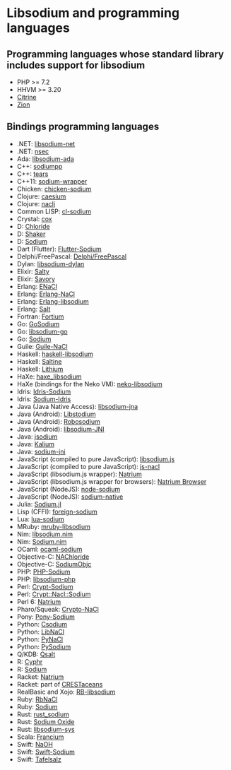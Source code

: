 # Libsodium and programming languages

## Programming languages whose standard library includes support for libsodium

* PHP >= 7.2
* HHVM >= 3.20
* [Citrine](https://citrine-lang.org/)
* [Zion](https://github.com/zionlang/zion)

## Bindings programming languages

* .NET: [libsodium-net](https://github.com/adamcaudill/libsodium-net)
* .NET: [nsec](https://github.com/ektrah/nsec)
* Ada: [libsodium-ada](https://github.com/jrmarino/libsodium-ada)
* C++: [sodiumpp](https://github.com/rubendv/sodiumpp)
* C++: [tears](https://github.com/truenull/tears)
* C++11: [sodium-wrapper](https://github.com/fhajji/sodium-wrapper)
* Chicken: [chicken-sodium](https://github.com/caolan/chicken-sodium)
* Clojure: [caesium](https://github.com/lvh/caesium)
* Clojure: [naclj](https://github.com/franks42/naclj)
* Common LISP: [cl-sodium](https://github.com/orthecreedence/cl-sodium)
* Crystal: [cox](https://github.com/andrewhamon/cox)
* D: [Chloride](https://github.com/bytecurry/chloride)
* D: [Shaker](https://github.com/b1naryth1ef/shaker)
* D: [Sodium](https://github.com/carblue/sodium)
* Dart (Flutter): [Flutter-Sodium](https://github.com/firstfloorsoftware/flutter_sodium)
* Delphi/FreePascal:
  [Delphi/FreePascal](https://github.com/alexpmorris/libsodium-delphi)
* Dylan: [libsodium-dylan](https://github.com/dylan-foundry/libsodium-dylan)
* Elixir: [Salty](https://github.com/ArteMisc/libsalty)
* Elixir: [Savory](https://github.com/electricFeel/savory)
* Erlang: [ENaCl](https://github.com/jlouis/enacl)
* Erlang: [Erlang-NaCl](https://github.com/tonyg/erlang-nacl)
* Erlang: [Erlang-libsodium](https://github.com/potatosalad/erlang-libsodium)
* Erlang: [Salt](https://github.com/freza/salt)
* Fortran: [Fortium](https://github.com/jshahbazi/fortium)
* Go: [GoSodium](https://github.com/jasonmccampbell/GoSodium)
* Go: [libsodium-go](https://github.com/GoKillers/libsodium-go)
* Go: [Sodium](https://github.com/jamesruan/sodium)
* Guile: [Guile-NaCl](https://github.com/cryptotronix/guile-nacl)
* Haskell: [haskell-libsodium](https://github.com/dmp1ce/haskell-libsodium)
* Haskell: [Saltine](https://github.com/tel/saltine)
* Haskell: [Lithium](https://github.com/eth-r/lithium)
* HaXe: [haxe_libsodium](https://github.com/RudolfVonKrugstein/haxe_libsodium)
* HaXe (bindings for the Neko VM):
  [neko-libsodium](https://github.com/laserbat/neko-libsodium)
* Idris: [Idris-Sodium](https://github.com/jfdm/idris-sodium)
* Idris: [Sodium-Idris](https://github.com/edwinb/sodium-idris)
* Java (Java Native Access):
  [libsodium-jna](https://github.com/muquit/libsodium-jna)
* Java (Android): [Libstodium](https://github.com/ArteMisc/libstodium)
* Java (Android): [Robosodium](https://github.com/GerardSoleCa/Robosodium)
* Java (Android): [libsodium-JNI](https://github.com/joshjdevl/libsodium-jni)
* Java: [jsodium](https://github.com/naphaso/jsodium)
* Java: [Kalium](https://github.com/abstractj/kalium)
* Java: [sodium-jni](https://github.com/JackWink/sodium-jni)
* JavaScript (compiled to pure JavaScript):
  [libsodium.js](https://github.com/jedisct1/libsodium.js)
* JavaScript (compiled to pure JavaScript):
  [js-nacl](https://github.com/tonyg/js-nacl)
* JavaScript (libsodium.js wrapper):
  [Natrium](https://github.com/wilhelmmatilainen/natrium)
* JavaScript (libsodium.js wrapper for browsers):
  [Natrium Browser](https://github.com/wilhelmmatilainen/natrium-browser)
* JavaScript (NodeJS): [node-sodium](https://github.com/paixaop/node-sodium)
* JavaScript (NodeJS):
  [sodium-native](https://github.com/mafintosh/sodium-native)
* Julia: [Sodium.jl](https://github.com/amitmurthy/Sodium.jl)
* Lisp (CFFI): [foreign-sodium](https://github.com/Harleqin/foreign-sodium)
* Lua: [lua-sodium](https://github.com/morfoh/lua-sodium)
* MRuby: [mruby-libsodium](https://github.com/Asmod4n/mruby-libsodium)
* Nim: [libsodium.nim](https://github.com/zielmicha/libsodium.nim)
* Nim: [Sodium.nim](https://github.com/judofyr/sodium.nim)
* OCaml: [ocaml-sodium](https://github.com/dsheets/ocaml-sodium)
* Objective-C: [NAChloride](https://github.com/gabriel/NAChloride)
* Objective-C: [SodiumObjc](https://github.com/Tabbedout/SodiumObjc)
* PHP: [PHP-Sodium](https://github.com/alethia7/php-sodium)
* PHP: [libsodium-php](https://github.com/jedisct1/libsodium-php)
* Perl: [Crypt-Sodium](https://github.com/mgregoro/Crypt-Sodium)
* Perl: [Crypt::Nacl::Sodium](https://github.com/ajgb/crypt-nacl-sodium)
* Perl 6: [Natrium](https://github.com/jonathanstowe/Natrium)
* Pharo/Squeak:
  [Crypto-NaCl](http://www.eighty-twenty.org/index.cgi/tech/smalltalk/nacl-for-squeak-and-pharo-20130601.html)
* Pony: [Pony-Sodium](https://github.com/jemc/pony-sodium)
* Python: [Csodium](https://github.com/ereOn/csodium)
* Python: [LibNaCl](https://github.com/saltstack/libnacl)
* Python: [PyNaCl](https://github.com/pyca/pynacl)
* Python: [PySodium](https://github.com/stef/pysodium)
* Q/KDB: [Qsalt](https://github.com/geocar/qsalt)
* R: [Cyphr](https://github.com/richfitz/cyphr)
* R: [Sodium](https://github.com/jeroenooms/sodium)
* Racket: [Natrium](https://github.com/KirisurfProject/natrium-crypt)
* Racket: part of
  [CRESTaceans](https://github.com/mgorlick/CRESTaceans/tree/master/bindings/libsodium)
* RealBasic and Xojo: [RB-libsodium](https://github.com/charonn0/RB-libsodium)
* Ruby: [RbNaCl](https://github.com/cryptosphere/rbnacl)
* Ruby: [Sodium](https://github.com/stouset/sodium)
* Rust: [rust_sodium](https://github.com/maidsafe/rust_sodium)
* Rust: [Sodium Oxide](https://github.com/dnaq/sodiumoxide)
* Rust: [libsodium-sys](https://github.com/zonyitoo/libsodium-sys)
* Scala: [Francium](https://github.com/errorhandler/Francium)
* Swift: [NaOH](https://github.com/drewcrawford/NaOH)
* Swift: [Swift-Sodium](https://github.com/jedisct1/swift-sodium)
* Swift: [Tafelsalz](https://github.com/blochberger/Tafelsalz)
